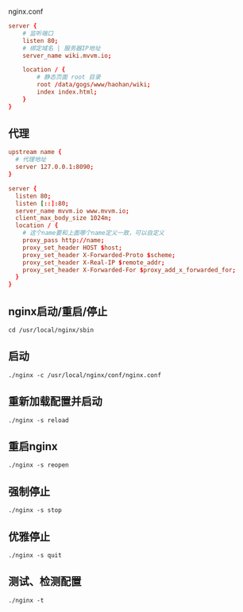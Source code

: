 nginx.conf

```conf
server {
	# 监听端口
    listen 80;
    # 绑定域名 | 服务器IP地址
    server_name wiki.mvvm.io;

    location / {
    	# 静态页面 root 目录
        root /data/gogs/www/haohan/wiki;
        index index.html;
    }
}
```

## 代理

```conf
upstream name {
  # 代理地址
  server 127.0.0.1:8090;
}

server {
  listen 80;
  listen [::]:80;
  server_name mvvm.io www.mvvm.io;
  client_max_body_size 1024m;
  location / {
    # 这个name要和上面哪个name定义一致，可以自定义
    proxy_pass http://name;
    proxy_set_header HOST $host;
    proxy_set_header X-Forwarded-Proto $scheme;
    proxy_set_header X-Real-IP $remote_addr;
    proxy_set_header X-Forwarded-For $proxy_add_x_forwarded_for;
  }
}
```

## nginx启动/重启/停止

```shell
cd /usr/local/nginx/sbin
```

## 启动 

```shell
./nginx -c /usr/local/nginx/conf/nginx.conf 
```



## 重新加载配置并启动 

```shell
./nginx -s reload 
```



## 重启nginx 

```shell
./nginx -s reopen 
```



## 强制停止 

```shell
./nginx -s stop 
```



## 优雅停止

```shell
./nginx -s quit 
```

## 测试、检测配置

```shell
./nginx -t
```

